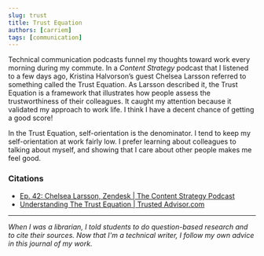 ```yaml
---
slug: trust
title: Trust Equation
authors: [carriem]
tags: [communication]
---
```


Technical communication podcasts funnel my thoughts toward work every morning during my commute. In a *Content Strategy* podcast that I listened to a few days ago, Kristina Halvorson’s guest Chelsea Larsson referred to something called the Trust Equation. As Larsson described it, the Trust Equation is a framework that illustrates how people assess the trustworthiness of their colleagues. It caught my attention because it validated my approach to work life. I think I have a decent chance of getting a good score!

In the Trust Equation, self-orientation is the denominator. I tend to keep my self-orientation at work fairly low. I prefer learning about colleagues to talking about myself, and showing that I care about other people  makes me feel good.

### Citations

* [Ep. 42: Chelsea Larsson, Zendesk | The Content Strategy Podcast](https://www.contentstrategy.com/episodes/episode-42-chelsea-larsson-zendesk-tactics-to-advocate-for-content-design)
* [Understanding The Trust Equation | Trusted Advisor.com](https://trustedadvisor.com/why-trust-matters/understanding-trust/understanding-the-trust-equation)

___

*When I was a librarian, I told students to do question-based research and to cite their sources. Now that I'm a technical writer, I follow my own advice in this journal of my work.*
